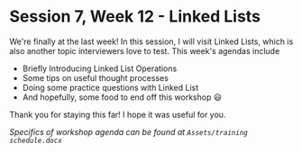 # Session 7, Week 12 - Linked Lists

We're finally at the last week! In this session, I will visit Linked Lists, which is also another topic interviewers love to test. This week's agendas include

- Briefly Introducing Linked List Operations
- Some tips on useful thought processes
- Doing some practice questions with Linked List
- And hopefully, some food to end off this workshop :smiley:

Thank you for staying this far! I hope it was useful for you.

_Specifics of workshop agenda can be found at `Assets/training schedule.docx`_
